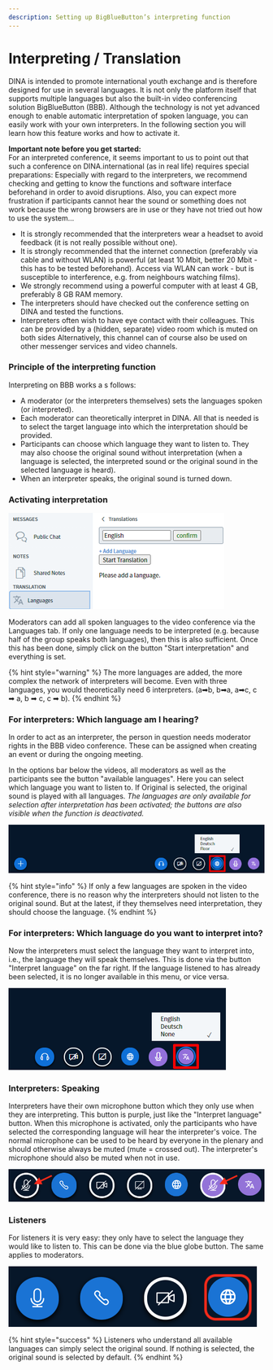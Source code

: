 ```yaml
---
description: Setting up BigBlueButton’s interpreting function
---
```


# Interpreting / Translation

DINA is intended to promote international youth exchange and is therefore designed for use in several languages. It is not only the platform itself that supports multiple languages but also the built-in video conferencing solution BigBlueButton \(BBB\). Although the technology is not yet advanced enough to enable automatic interpretation of spoken language, you can easily work with your own interpreters. In the following section you will learn how this feature works and how to activate it.

**Important note before you get started:**  
For an interpreted conference, it seems important to us to point out that such a conference on DINA.international \(as in real life\) requires special preparations: Especially with regard to the interpreters, we recommend checking and getting to know the functions and software interface beforehand in order to avoid disruptions. Also, you can expect more frustration if participants cannot hear the sound or something does not work because the wrong browsers are in use or they have not tried out how to use the system...

* It is strongly recommended that the interpreters wear a headset to avoid feedback \(it is not really possible without one\).
* It is strongly recommended that the internet connection \(preferably via cable and without WLAN\) is powerful \(at least 10 Mbit, better 20 Mbit - this has to be tested beforehand\). Access via WLAN can work - but is susceptible to interference, e.g. from neighbours watching films\).
* We strongly recommend using a powerful computer with at least 4 GB, preferably 8 GB RAM memory.
* The interpreters should have checked out the conference setting on DINA and tested the functions.
* Interpreters often wish to have eye contact with their colleagues. This can be provided by a \(hidden, separate\) video room which is muted on both sides Alternatively, this channel can of course also be used on other messenger services and video channels.

### Principle of the interpreting function

Interpreting on BBB works a s follows:

* A moderator \(or the interpreters themselves\) sets the languages spoken \(or interpreted\).
* Each moderator can theoretically interpret in DINA. All that is needed is to select the target language into which the interpretation should be provided.
* Participants can choose which language they want to listen to. They may also choose the original sound without interpretation \(when a language is selected, the interpreted sound or the original sound in the selected language is heard\).
* When an interpreter speaks, the original sound is turned down.

### Activating interpretation

![](../../.gitbook/assets/spracheauswaehlen_eng.png)

Moderators can add all spoken languages to the video conference via the Languages tab. If only one language needs to be interpreted \(e.g. because half of the group speaks both languages\), then this is also sufficient. Once this has been done, simply click on the button "Start interpretation" and everything is set.

{% hint style="warning" %}
The more languages are added, the more complex the network of interpreters will become. Even with three languages, you would theoretically need 6 interpreters. \(a➡b, b➡a, a➡c, c ➡ a, b ➡ c, c ➡ b\).
{% endhint %}

### For interpreters: Which language am I hearing?

In order to act as an interpreter, the person in question needs moderator rights in the BBB video conference. These can be assigned when creating an event or during the ongoing meeting.

In the options bar below the videos, all moderators as well as the participants see the button "available languages". Here you can select which language you want to listen to. If Original is selected, the original sound is played with all languages. _The languages are only available for selection after interpretation has been activated; the buttons are also visible when the function is deactivated._

![Available languages](../../.gitbook/assets/verfuegbaresprachen_eng.png)

{% hint style="info" %}
If only a few languages are spoken in the video conference, there is no reason why the interpreters should not listen to the original sound. But at the latest, if they themselves need interpretation, they should choose the language.
{% endhint %}

### For interpreters: Which language do you want to interpret into?

Now the interpreters must select the language they want to interpret into, i.e., the language they will speak themselves. This is done via the button "Interpret language" on the far right. If the language listened to has already been selected, it is no longer available in this menu, or vice versa.

![](../../.gitbook/assets/sprachedolmetschen_eng.png)

### Interpreters: Speaking

Interpreters have their own microphone button which they only use when they are interpreting. This button is purple, just like the "Interpret language" button. When this microphone is activated, only the participants who have selected the corresponding language will hear the interpreter's voice. The normal microphone can be used to be heard by everyone in the plenary and should otherwise always be muted \(mute = crossed out\). The interpreter's microphone should also be muted when not in use.

![Normal microphone and interpreter microphone](../../.gitbook/assets/mikrofone-fu-r-u-bersetzung.png)

### Listeners

For listeners it is very easy: they only have to select the language they would like to listen to. This can be done via the blue globe button. The same applies to moderators.

![Select language via the globe button](../../.gitbook/assets/welt-button.png)

{% hint style="success" %}
Listeners who understand all available languages can simply select the original sound. If nothing is selected, the original sound is selected by default.
{% endhint %}


